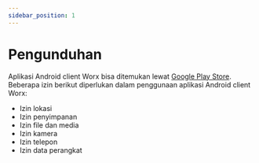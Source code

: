 ```yaml
---
sidebar_position: 1
---
```


# Pengunduhan

Aplikasi Android client Worx bisa ditemukan lewat [Google Play Store](https://play.google.com/store/apps/details?id=id.worx.device.client). Beberapa izin berikut diperlukan dalam penggunaan aplikasi Android client Worx:
  - Izin lokasi
  - Izin penyimpanan
  - Izin file dan media
  - Izin kamera
  - Izin telepon
  - Izin data perangkat
